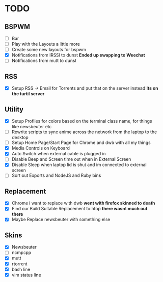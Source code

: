 # TODO #

## BSPWM ##
 - [ ] Bar
 - [ ] Play with the Layouts a little more
 - [ ] Create some new layouts for bspwm
 - [x] Notifications from IRSSI to dunst __Ended up swapping to Weechat__
 - [ ] Notifications from mutt to dunst

## RSS ##
 - [x] Setup RSS -> Email for Torrents and put that on the server instead __Its on the turtil server__

## Utility ##
 - [x] Setup Profiles for colors based on the terminal class name, for things like newsbeuter etc
 - [ ] Rewrite scripts to sync anime across the network from the laptop to the desktop
 - [ ] Setup Home Page/Start Page for Chrome and dwb with all my things
 - [x] Media Controls on Keyboard
 - [x] Auto Switch when external cable is plugged in
 - [ ] Disable Beep and Screen time out when in External Screen
 - [x] Disable Sleep when laptop lid is shut and im connected to external screen
 - [ ] Sort out Exports and NodeJS and Ruby bins

## Replacement ##
 - [x] Chrome i want to replace with dwb __went with firefox skinned to death__
 - [x] Find our Build Suitable Replacement to htop __there wasnt much out there__
 - [x] Maybe Replace newsbeuter with something else

## Skins ##
 - [x] Newsbeuter
 - [ ] ncmpcpp
 - [x] mutt
 - [x] rtorrent
 - [x] bash line
 - [x] vim status line

